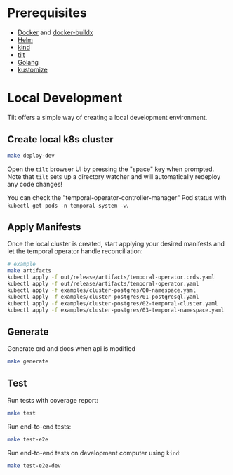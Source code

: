 # Prerequisites

- [Docker](https://docs.docker.com/engine/install/) and [docker-buildx](https://github.com/docker/buildx)
- [Helm](https://helm.sh/)
- [kind](https://kind.sigs.k8s.io/docs/user/quick-start/#installation)
- [tilt](https://docs.tilt.dev/install.html)
- [Golang](https://go.dev/doc/install)
- [kustomize](https://kubectl.docs.kubernetes.io/installation/kustomize/)

# Local Development

Tilt offers a simple way of creating a local development environment.

## Create local k8s cluster

```bash
make deploy-dev
```

Open the `tilt` browser UI by pressing the "space" key when prompted. Note that `tilt` sets up a directory watcher and will automatically redeploy any code changes!

You can check the "temporal-operator-controller-manager" Pod status with `kubectl get pods -n temporal-system -w`.

## Apply Manifests

Once the local cluster is created, start applying your desired manifests and let the temporal operator handle reconciliation:

```bash
# example
make artifacts
kubectl apply -f out/release/artifacts/temporal-operator.crds.yaml
kubectl apply -f out/release/artifacts/temporal-operator.yaml
kubectl apply -f examples/cluster-postgres/00-namespace.yaml
kubectl apply -f examples/cluster-postgres/01-postgresql.yaml
kubectl apply -f examples/cluster-postgres/02-temporal-cluster.yaml
kubectl apply -f examples/cluster-postgres/03-temporal-namespace.yaml
```

## Generate

Generate crd and docs when api is modified

```bash
make generate
```

## Test

Run tests with coverage report:

```bash
make test
```

Run end-to-end tests:

```bash
make test-e2e
```

Run end-to-end tests on development computer using `kind`:

```bash
make test-e2e-dev
```
